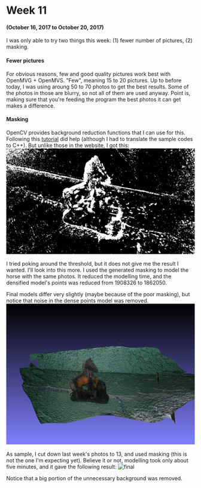 # Week 11
#### (October 16, 2017 to October 20, 2017)

I was only able to try two things this week: (1) fewer number of pictures, (2) masking.

#### Fewer pictures
For obvious reasons, few and good quality pictures work best with OpenMVG + OpenMVS. "Few", meaning 15 to 20 pictures. Up to before today, I was using aroung 50 to 70 photos to get the best results. Some of the photos in those are blurry, so not all of them are used anyway. Point is, making sure that you're feeding the program the best photos it can get makes a difference.

#### Masking
OpenCV provides background reduction functions that I can use for this. Following this [tutorial](https://docs.opencv.org/3.3.0/db/d5c/tutorial_py_bg_subtraction.html) did help (although I had to translate the sample codes to C++). But unlike those in the website, I got this:
![sample mask](../Trials/images/horsepp/P_20171014_122852_012.jpg_mask.png)

I tried poking around the threshold, but it does not give me the result I wanted. I'll look into this more. I used the generated masking to model the horse with the same photos. It reduced the modelling time, and the densified model's points was reduced from 1908326 to 1862050.

Final models differ very slightly (maybe because of the poor masking), but notice that noise in the dense points model was removed.
![1](../Trials/models/horsep/horsep_dense_wtexture00.png)

As sample, I cut down last week's photos to 13, and used masking (this is not the one I'm expecting yet). Believe it or not, modelling took only about five minutes, and it gave the following result:
![final](../Trials/models/horsepp_out/horse00.png)

Notice that a big portion of the unnecessary background was removed.
